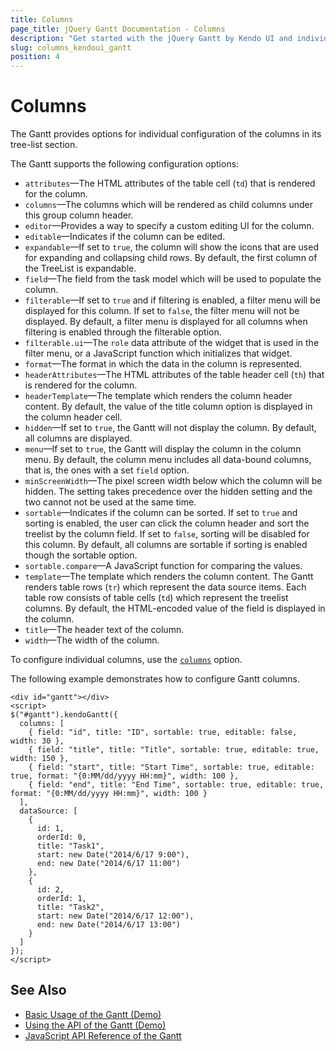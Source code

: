 ```yaml
---
title: Columns
page_title: jQuery Gantt Documentation - Columns
description: "Get started with the jQuery Gantt by Kendo UI and individually configure its columns."
slug: columns_kendoui_gantt
position: 4
---
```


# Columns

The Gantt provides options for individual configuration of the columns in its tree-list section.

The Gantt supports the following configuration options:

- `attributes`&mdash;The HTML attributes of the table cell (`td`) that is rendered for the column.
- `columns`&mdash;The columns which will be rendered as child columns under this group column header.
- `editor`&mdash;Provides a way to specify a custom editing UI for the column.
- `editable`&mdash;Indicates if the column can be edited.
- `expandable`&mdash;If set to `true`, the column will show the icons that are used for expanding and collapsing child rows. By default, the first column of the TreeList is expandable.
- `field`&mdash;The field from the task model which will be used to populate the column.
- `filterable`&mdash;If set to `true` and if filtering is enabled, a filter menu will be displayed for this column. If set to `false`, the filter menu will not be displayed. By default, a filter menu is displayed for all columns when filtering is enabled through the filterable option.
- `filterable.ui`&mdash;The `role` data attribute of the widget that is used in the filter menu, or a JavaScript function which initializes that widget.
- `format`&mdash;The format in which the data in the column is represented.
- `headerAttributes`&mdash;The HTML attributes of the table header cell (`th`) that is rendered for the column.
- `headerTemplate`&mdash;The template which renders the column header content. By default, the value of the title column option is displayed in the column header cell.
- `hidden`&mdash;If set to `true`, the Gantt will not display the column. By default, all columns are displayed.
- `menu`&mdash;If set to `true`, the Gantt will display the column in the column menu. By default, the column menu includes all data-bound columns, that is, the ones with a set `field` option.
- `minScreenWidth`&mdash;The pixel screen width below which the column will be hidden. The setting takes precedence over the hidden setting and the two cannot not be used at the same time.
- `sortable`&mdash;Indicates if the column can be sorted. If set to `true` and sorting is enabled, the user can click the column header and sort the treelist by the column field. If set to `false`, sorting will be disabled for this column. By default, all columns are sortable if sorting is enabled though the sortable option.
- `sortable.compare`&mdash;A JavaScript function for comparing the values.
- `template`&mdash;The template which renders the column content. The Gantt renders table rows (`tr`) which represent the data source items. Each table row consists of table cells (`td`) which represent the treelist columns. By default, the HTML-encoded value of the field is displayed in the column.
- `title`&mdash;The header text of the column.
- `width`&mdash;The width of the column.

To configure individual columns, use the [`columns`](/api/web/gantt#configuration-columns) option.

The following example demonstrates how to configure Gantt columns.

    <div id="gantt"></div>
    <script>      
    $("#gantt").kendoGantt({
      columns: [
        { field: "id", title: "ID", sortable: true, editable: false, width: 30 },
        { field: "title", title: "Title", sortable: true, editable: true, width: 150 },
        { field: "start", title: "Start Time", sortable: true, editable: true, format: "{0:MM/dd/yyyy HH:mm}", width: 100 },
        { field: "end", title: "End Time", sortable: true, editable: true, format: "{0:MM/dd/yyyy HH:mm}", width: 100 }
      ],
      dataSource: [
        {
          id: 1,
          orderId: 0,
          title: "Task1",
          start: new Date("2014/6/17 9:00"),
          end: new Date("2014/6/17 11:00")
        },
        {
          id: 2,
          orderId: 1,
          title: "Task2",
          start: new Date("2014/6/17 12:00"),
          end: new Date("2014/6/17 13:00")
        }
      ]
    });
    </script>

## See Also

* [Basic Usage of the Gantt (Demo)](https://demos.telerik.com/kendo-ui/gantt/index)
* [Using the API of the Gantt (Demo)](https://demos.telerik.com/kendo-ui/gantt/api)
* [JavaScript API Reference of the Gantt](/api/javascript/ui/gantt)
